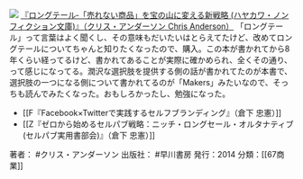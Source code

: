 
[![](https://images-fe.ssl-images-amazon.com/images/I/51V2uykZDDL._SL160_.jpg)](http://www.amazon.co.jp/exec/obidos/ASIN/4150504083/choiyaki81-22/ref=nosim)
[『ロングテール‐「売れない商品」を宝の山に変える新戦略 (ハヤカワ・ノンフィクション文庫)』（クリス・アンダーソン Chris Anderson）](http://www.amazon.co.jp/exec/obidos/ASIN/4150504083/choiyaki81-22/ref=nosim)
「ロングテール」って言葉はよく聞くし、その意味もだいたいはとらえてたけど、改めてロングテールについてちゃんと知りたくなったので、購入。この本が書かれてから8年くらい経ってるけど、書かれてあることが実際に確かめられ、全くその通り、って感じになってる。潤沢な選択肢を提供する側の話が書かれてたのが本書で、選択肢の一つになる側について書かれてるのが「Makers」みたいなので、そっちも読んでみたくなった。おもしろかったし、勉強になった。

- [[F『Facebook×Twitterで実践するセルフブランディング』（倉下 忠憲）]]
- [[Z『ゼロから始めるセルパブ戦略：ニッチ・ロングセール・オルタナティブ (セルパブ実用書部会)』（倉下 忠憲）]]

著者： #クリス・アンダーソン
出版社： #早川書房
発行：2014
分類：[[67商業]]